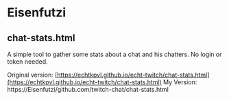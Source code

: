 # Eisenfutzi

## chat-stats.html

A simple tool to gather some stats about a chat and his chatters. No login or token needed.

<!--
https://docs.github.com/en/get-started/writing-on-github/getting-started-with-writing-and-formatting-on-github/basic-writing-and-formatting-syntax
-->


Original version: [https://echtkpvl.github.io/echt-twitch/chat-stats.html](https://echtkpvl.github.io/echt-twitch/chat-stats.html)
My Version: https://Eisenfutzi/github.com/twitch-chat/chat-stats.html

